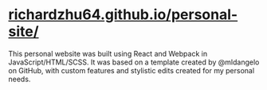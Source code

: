 # [richardzhu64.github.io/personal-site/](https://richardzhu64.github.io/personal-site/)

This personal website was built using React and Webpack in JavaScript/HTML/SCSS. It was based on a template created by @mldangelo on GitHub, with custom features and stylistic edits created for my personal needs.

